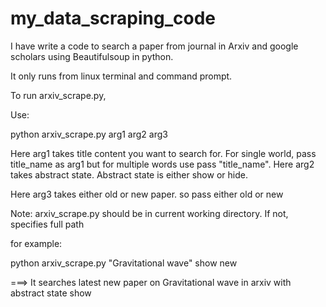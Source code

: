 # my_data_scraping_code
I have write a code to search a paper from journal in Arxiv and google scholars using Beautifulsoup in python.

It only runs from linux terminal and command prompt.

To run arxiv_scrape.py,

Use: 

python arxiv_scrape.py arg1 arg2 arg3

Here arg1 takes title content you want to search for. For single world, pass title_name as arg1 but for multiple words use pass "title_name".
Here arg2 takes abstract state. Abstract state is either show or hide. 

Here arg3 takes either old or new paper. so pass either old or new

Note: arxiv_scrape.py should be in current working directory. If not, specifies full path

for example:

python arxiv_scrape.py "Gravitational wave" show new

===> It searches latest new paper on Gravitational wave in arxiv with abstract state show
